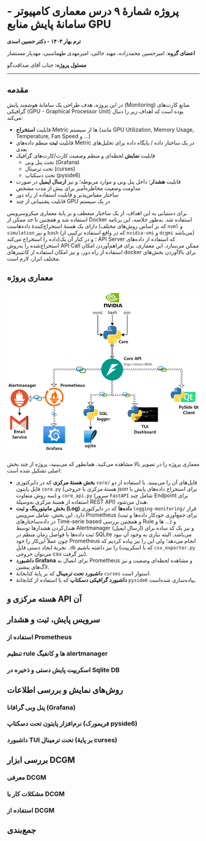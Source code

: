 # پروژه شمارهٔ ۹ درس معماری کامپیوتر - سامانهٔ پایش منابع GPU

**ترم بهار ۱۴۰۴ - دکتر حسین اسدی**

**اعضای گروه**: امیرحسین محمدزاده، مهبد خالتی، امیرمهدی طهماسبی، مهدیار مستشار

**مسئول پروژه:** جناب آقای صداقت‌گو

---

## مقدمه

در این پروژه، هدف طراحی یک سامانهٔ هوشمند پایش (Monitoring) منابعِ کارت‌های گرافیکی (GPU - Graphical Processor Unit) بوده است که اهداف زیر را دنبال می‌کند:

- قابلیت **استخراج** Metric ها از سیستم (مانند GPU Utilization, Memory Usage, Temperature, Fan Speed و ...)
- قابلیت **ثبت** منظم داده‌های Metric در یک ساختار داده / پایگاه داده برای تحلیل‌های بعدی
- قابلیت **نمایش** لحظه‌ای و منظم وضعیت کارت/کارت‌های گرافیک 
  - تحت پنل وبی (Grafana)
  - تحت ترمینال (curses)
  - تحت دسکتاپ (‌pyside6)
- قابلیت **هشدار**؛ داخل پنل وبی و موارد مربوطه؛ و نیز **ارسال ایمیل** در صورت مداومت وضعیت مخاطره‌آمیز برای بیش از مدت مشخص
- ساختار مقیاس‌پذیر و قابلیت استفاده از راه دور 
- قابلیت پشتیبانی از چند GPU در یک سیستم

برای دستیابی به این اهداف، از یک ساختار منعطف و بر پایهٔ معماری میکروسرویس استفاده شد و همچنین تا حد ممکن از Docker استفاده شد. به‌طور خلاصه، این برنامه دارای یک هستهٔ استخراج‌کنندهٔ داده‌هاست (که بر اساس روش‌های مختلف `nvml` و `simulation` و نیز `bash` (که در واقع استفاده ترکیبی از `nvidia-smi` و `dcgmi` می‌باشد) داده را استخراج می‌کند)؛ و در کنار آن یک API Server که استفاده از داده‌های استخراج‌شده را به‌روش API Call ممکن می‌سازد. این معماری، برای فراهم‌آوردن امکان استفاده از راه دور، و نیز امکان استفاده از کانتینرهای docker برای بالاآوردن بخش‌های مختلف ابزار، لازم است.

## معماری پروژه 

![معماری پروژه](./images/2_01_architecture.png)

معماری پروژه را در تصویر بالا مشاهده می‌کنید. همانطور که می‌بینید، پروژه از چند بخش اصلی تشکیل شده است:

- **بخش هستهٔ مرکزی** که در دایرکتوری `core/` فایل‌های آن را می‌بینید. با استفاده از دو فایل پایتون `core.py` (هستهٔ مرکزی با خروجی json برای استخراج داده‌های پایش با سه روش متفاوت) و `core_api.py` (سرور `FastAPI` شامل چند Endpoint برای استفاده از هستهٔ مرکزی به‌وسیلهٔ REST API) هندل می‌شود.
- **بخش مانیتورینگ و ثبت (Log) داده‌ها** که در دایرکتوری `logging-monitoring/` قرار دارد. این بخش، شامل سرویس Prometheus (برای جمع‌آوری خودکار داده‌ها و ثبت در داده‌ساختارهای Time-serie based و همچنین بررسی Rule ها و ...) و هندل‌کردن هشدارها توسط Alertmanager (ارسال ایمیل) و نیز یک کد ساده برای ثبت داده‌ها با فواصل زمان منظم در SQLite می‌باشد. البته نیازی به وجود آن نبود چون عملاً این‌کار را خود Prometheus انجام می‌دهد؛ ولی این را نیز پیاده کردیم که تجربهٔ ایجاد دستی فایلِ `.db` را نیز داشته باشیم (که با اسکریپت `csv_exporter.py` می‌توان خروجی csv نیز گرفت).
- **داشبورد Grafana** برای اتصال به Prometheus و مشاهده لحظه‌ای وضعیت و نیز لاگ‌های پیشین.
- **داشبورد تحت ترمینال** که بر پایهٔ کتابخانهٔ `curses` استوار است.
- **داشبورد گرافیکی دسکتاپ** که با استفاده از کتابخانهٔ `pyside6` پیاده‌سازی شده‌است.

## هسته مرکزی و API آن



## سرویس پایش، ثبت و هشدار

### استفاده از Prometheus

### تنظیم rule ها و کانفیگ alertmanager

### اسکریپت پایش دستی و ذخیره در Sqlite DB

## روش‌های نمایش و بررسی اطلاعات

### پنل وبی گرافانا (Grafana)

### نرم‌افزار پایتون تحت دسکتاپ (فریمورک pyside6)

### داشبورد TUI تحت ترمینال (بر پایهٔ curses) 

## بررسی ابزار DCGM

### معرفی DCGM

### مشکلات کار با  DCGM

### استفاده از DCGM

## جمع‌بندی



